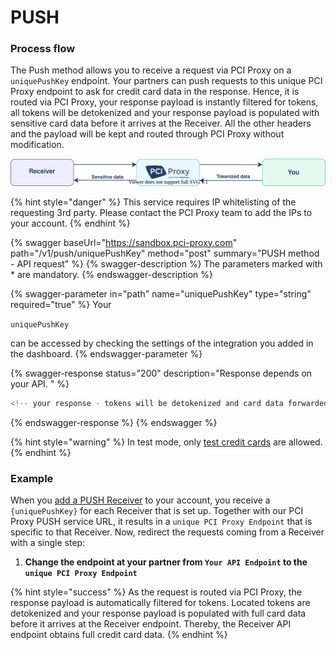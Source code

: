 # PUSH

### Process flow

The Push method allows you to receive a request via PCI Proxy on a `uniquePushKey` endpoint. Your partners can push requests to this unique PCI Proxy endpoint to ask for credit card data in the response. Hence, it is routed via PCI Proxy, your response payload is instantly filtered for tokens, all tokens will be detokenized and your response payload is populated with sensitive card data before it arrives at the Receiver. All the other headers and the payload will be kept and routed through PCI Proxy without modification.

![](<../../../.gitbook/assets/push receiver.svg>)

{% hint style="danger" %}
This service requires IP whitelisting of the requesting 3rd party. Please contact the PCI Proxy team to add the IPs to your account.&#x20;
{% endhint %}

{% swagger baseUrl="https://sandbox.pci-proxy.com" path="/v1/push/uniquePushKey" method="post" summary="PUSH method - API request" %}
{% swagger-description %}
The parameters marked with * are mandatory.
{% endswagger-description %}

{% swagger-parameter in="path" name="uniquePushKey" type="string" required="true" %}
Your 

`uniquePushKey`

 can be accessed by checking the settings of the integration you added in the dashboard. 
{% endswagger-parameter %}

{% swagger-response status="200" description="Response depends on your API. " %}
```javascript
<!-- your response - tokens will be detokenized and card data forwarded -->
```
{% endswagger-response %}
{% endswagger %}

{% hint style="warning" %}
In test mode, only [test credit cards](broken-reference) are allowed.
{% endhint %}

### Example

When you [add a PUSH Receiver](../../../resources/pci-proxy-dashboard/add-integrations.md) to your account, you receive a `{uniquePushKey}` for each Receiver that is set up. Together with our PCI Proxy PUSH service URL, it results in a `unique PCI Proxy Endpoint` that is specific to that Receiver. Now, redirect the requests coming from a Receiver with a single step:

1. **Change the endpoint at your partner from `Your API Endpoint` to the `unique PCI Proxy Endpoint`**

{% hint style="success" %}
As the request is routed via PCI Proxy, the response payload is automatically filtered for tokens. Located tokens are detokenized and your response payload is populated with full card data before it arrives at the Receiver endpoint. Thereby, the Receiver API endpoint obtains full credit card data.
{% endhint %}
